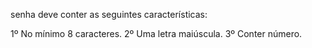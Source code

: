 senha deve conter as seguintes características:

1º No mínimo 8 caracteres.
2º Uma letra maiúscula.
3º Conter número.
